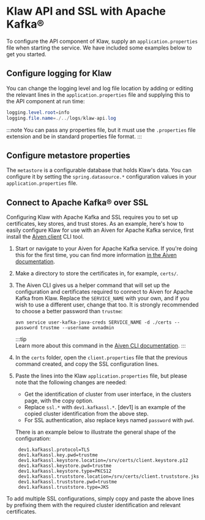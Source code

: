 # Klaw API and SSL with Apache Kafka®

To configure the API component of Klaw, supply an
`application.properties` file when starting the service. We have
included some examples below to get you started.

## Configure logging for Klaw

You can change the logging level and log file location by adding or
editing the relevant lines in the `application.properties` file and
supplying this to the API component at run time:

```java
logging.level.root=info
logging.file.name=./../logs/klaw-api.log
```

:::note
You can pass any properties file, but it must use the `.properties` file extension and be in standard properties file
format.
:::

## Configure metastore properties

The `metastore` is a configurable database that holds Klaw's data. You can configure it by setting
the `spring.datasource.*` configuration values in your `application.properties` file.

## Connect to Apache Kafka® over SSL

Configuring Klaw with Apache Kafka and SSL requires you to set up certificates, key stores, and trust stores. As an
example, here's how to easily configure Klaw for use with an Aiven for Apache Kafka service,
first install the [Aiven client](https://github.com/aiven/aiven-client) CLI tool.

1.  Start or navigate to your Aiven for Apache Kafka service. If you're doing this for the first time, you can find more
    information [in the Aiven documentation](https://aiven.io/docs/products/kafka#get-started-with-aiven-for-apache-kafka).

2.  Make a directory to store the certificates in, for example, `certs/`.

3.  The Aiven CLI gives us a helper command that will set up the configuration and certificates required to connect to
    Aiven for Apache Kafka from Klaw. Replace the `SERVICE_NAME` with your own,
    and if you wish to use a different user, change that too. It is strongly recommended to choose a better password
    than `trustme`:

    `avn service user-kafka-java-creds SERVICE_NAME -d ./certs --password trustme --username avnadmin`

    :::tip  
    Learn more about this command in
    the [Aiven CLI documentation](https://docs.aiven.io/docs/tools/cli/service/user.html#avn-service-user-kafka-java-creds).
    :::

4.  In the `certs` folder, open the `client.properties` file that the previous command created, and copy the SSL
    configuration lines.

5.  Paste the lines into the Klaw `application.properties` file, but please note that the following changes are needed:
    - Get the identification of cluster from user interface, in the
      clusters page, with the copy option.
    - Replace `ssl.*` with `dev1.kafkassl.*`. [dev1] is
      an example of the copied cluster identification from the above
      step.
    - For SSL authentication, also replace keys named `password`
      with `pwd`.

    There is an example below to illustrate the general shape of the
    configuration:

         dev1.kafkassl.protocol=TLS
         dev1.kafkassl.key.pwd=trustme
         dev1.kafkassl.keystore.location=/srv/certs/client.keystore.p12
         dev1.kafkassl.keystore.pwd=trustme
         dev1.kafkassl.keystore.type=PKCS12
         dev1.kafkassl.truststore.location=/srv/certs/client.truststore.jks
         dev1.kafkassl.truststore.pwd=trustme
         dev1.kafkassl.truststore.type=JKS

To add multiple SSL configurations, simply copy and paste the above lines by prefixing them with the required cluster
identification and relevant certificates.
